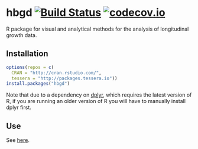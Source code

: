 # hbgd [![Build Status](https://travis-ci.org/HBGDki/hbgd.svg?branch=master)](https://travis-ci.org/HBGDki/hbgd) [![codecov.io](https://codecov.io/github/ggobi/ggally/coverage.svg?branch=master)](https://codecov.io/github/ggobi/ggally?branch=master)

R package for visual and analytical methods for the analysis of longitudinal growth data.

## Installation

```r
options(repos = c(
  CRAN = "http://cran.rstudio.com/",
  tessera = "http://packages.tessera.io"))
install.packages("hbgd")
```

Note that due to a dependency on [dplyr](https://github.com/hadley/dplyr), which requires the latest version of R, if you are running an older version of R you will have to manually install dplyr first.

## Use

See [here](http://hafen.github.io/docs-hbgd/).
